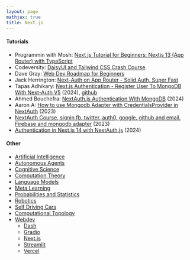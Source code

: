 ```yaml
---
layout: page
mathjax: true
title: Next.js
---
```


#### Tutorials
* Programmin with Mosh: [Next js Tutorial for Beginners: Nextjs 13 (App Router) with TypeScript](https://www.youtube.com/watch?v=ZVnjOPwW4ZA)
* Codeversity: [DaisyUI and Tailwind CSS Crash Course](https://www.youtube.com/watch?v=th8OswsAq6Q)
* Dave Gray: [Web Dev Roadmap for Beginners](https://courses.davegray.codes/)
* Jack Herrington: [Next-Auth on App Router - Solid Auth, Super Fast](https://www.youtube.com/watch?v=md65iBX5Gxg)
* Tapas Adhikary: [Next.js Authentication - Register User To MongoDB With Next-Auth V5](https://www.youtube.com/watch?v=5kmZAqc2Jeg) (2024), [github](https://github.com/tapascript/learn-next-auth/tree/04-persist-auth-mongo?tab=readme-ov-file)
* Ahmed Bouchefra: [NextAuth.js Authentication With MongoDB](https://www.mongodb.com/developer/languages/typescript/nextauthjs-authentication-mongodb/) (2024)
* Aaron A: [How to use Mongodb Adapter with CredentialsProvider in NextAuth](https://dev.to/aaronaira/how-to-use-mongodb-adapter-with-credentialsprovider-in-nextauth-48hh) (2023)
* [NextAuth Course, signin fb, twitter, auth0, google, github and email. Firebase and mongodb adapter](https://www.youtube.com/watch?v=uLjS5DVgSvc) (2023)
* [Authentication in Next.js 14 with NextAuth.js](https://www.pedroalonso.net/blog/authentication-nextjs-with-nextauth/) (2024)

#### Other
* [Artificial Intelligence](/artificial_intelligence)
* [Autonomous Agents](/autonomous_agents)
* [Cognitive Science](/cognitive_science)
* [Computation Theory](/computation_theory)
* [Language Models](/language_models)
* [Meta Learning](/meta_learning)
* [Probabilities and Statistics](/probabilities_and_statistics)
* [Robotics](/robotics)
* [Self Driving Cars](/self_driving_cars)
* [Computational Topology](/computational_topology)
* [Webdev](/webdev)
  * [Dash](/webdev/dash)
  * [Gradio](/webdev/gradio)
  * [Next.js](/webdev/next_js)
  * [Streamlit](/webdev/streamlit)
  * [Vercel](/webdev/vercel)
